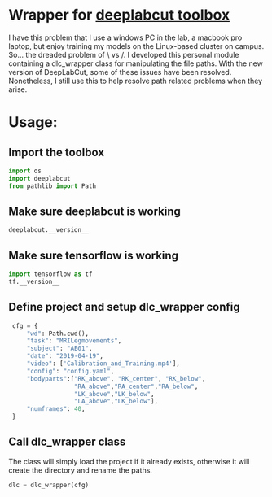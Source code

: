 # Wrapper for [deeplabcut toolbox](https://github.com/AlexEMG/DeepLabCut)
I have this problem that I use a windows PC in the lab, a macbook pro laptop, but enjoy training my models on the Linux-based cluster on campus. So... the dreaded problem of \ vs /. I developed this personal module containing a dlc_wrapper class for manipulating the file paths. With the new version of DeepLabCut, some of these issues have been resolved. Nonetheless, I still use this to help resolve path related problems when they arise.

# Usage:
## Import the toolbox
```python
import os
import deeplabcut
from pathlib import Path
```

## Make sure deeplabcut is working
```python
deeplabcut.__version__
```

## Make sure tensorflow is working
```python
import tensorflow as tf
tf.__version__
```

## Define project and setup dlc_wrapper config
```python
 cfg = {
     "wd": Path.cwd(),
     "task": "MRILegmovements",
     "subject": "AB01",
     "date": "2019-04-19",
     "video": ['Calibration_and_Training.mp4'],
     "config": "config.yaml",
     "bodyparts":["RK_above", "RK_center", "RK_below",
                  "RA_above","RA_center","RA_below",
                  "LK_above","LK_below",
                  "LA_above","LK_below"],
     "numframes": 40,
 }
 ```
## Call dlc_wrapper class
The class will simply load the project if it already exists, otherwise it will create the directory and rename the paths.
```python
dlc = dlc_wrapper(cfg)
```


